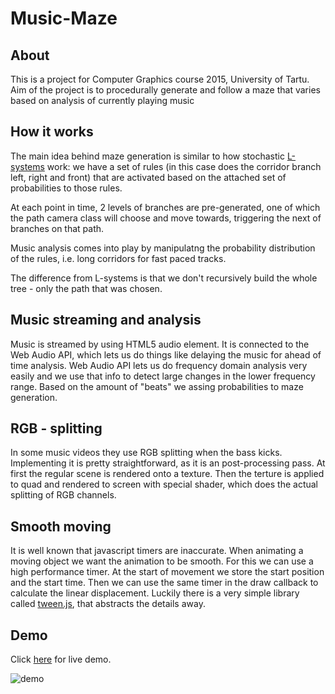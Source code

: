 # Music-Maze

## About

This is a project for Computer Graphics course 2015, University of Tartu.
Aim of the project is to procedurally generate and follow a maze that varies based on analysis of currently playing music

## How it works

The main idea behind maze generation is similar to how stochastic [L-systems](https://en.wikipedia.org/wiki/L-system) work:
we have a set of rules (in this case does the corridor branch left, right and front) that are activated based on the
attached set of probabilities to those rules.

At each point in time, 2 levels of branches are pre-generated, one of which the path camera class will choose and
move towards, triggering the next of branches on that path.

Music analysis comes into play by manipulatng the probability distribution of the rules, i.e. long corridors for fast paced tracks.

The difference from L-systems is that we don't recursively build the whole tree - only the path that was chosen.

## Music streaming and analysis

Music is streamed by using HTML5 audio element. It is connected to the Web
Audio API, which lets us do things like delaying the music for ahead of time
analysis. Web Audio API lets us do frequency domain analysis very easily and we
use that info to detect large changes in the lower frequency range. Based on
the amount of "beats" we assing probabilities to maze generation.

## RGB - splitting

In some music videos they use RGB splitting when the bass kicks. Implementing
it is pretty straightforward, as it is an post-processing pass. At first the
regular scene is rendered onto a texture. Then the terture is applied to quad
and rendered to screen with special shader, which does the actual splitting of
RGB channels.

## Smooth moving

It is well known that javascript timers are inaccurate. When animating a moving
object we want the animation to be smooth. For this we can use a high
performance timer. At the start of movement we store the start position and
the start time. Then we can use the same timer in the draw callback to
calculate the linear displacement. Luckily there is a very simple library
called [tween.js](https://github.com/tweenjs/tween.js), that abstracts the
details away.

## Demo

Click [here](http://marekpagel.github.io/Music-Maze/) for live demo.

![demo](https://cloud.githubusercontent.com/assets/195271/11809061/df209ef0-a32c-11e5-8962-4ef5ce759aa6.gif)
